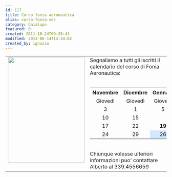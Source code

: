 ```yaml
---
id: 117
title: Corso fonia aeronautica
alias: corso-fonia-vds
category: baialupo
featured: 0
created: 2011-10-24T09:28:43
modified: 2013-06-14T14:34:02
created_by: ignazio
---
```

<table border="0">
 <tbody>
  <tr>
   <td valign="top">
    <img border="0" class="baiaimgleft" height="329" src="images/stories/headphone.png" width="240"/>
   </td>
   <td valign="top">
    Segnaliamo a tutti gli iscritti il calendario del corso di Fonia Aeronautica:
    <br/>
    <br/>
    <table border="0" style="width: 100%;">
     <tbody>
      <tr>
       <th>
        Novembre
       </th>
       <th>
        Dicembre
       </th>
       <th>
        Gennaio
       </th>
      </tr>
      <tr>
       <td style="text-align: center;">
        Giovedì
       </td>
       <td style="text-align: center;">
        Giovedì
       </td>
       <td style="text-align: center;">
        Giovedì
       </td>
      </tr>
      <tr>
       <td style="text-align: center;">
        3
       </td>
       <td style="text-align: center;">
        1
       </td>
       <td style="text-align: center;">
        5
       </td>
      </tr>
      <tr>
       <td style="text-align: center;">
        10
       </td>
       <td style="text-align: center;">
        15
       </td>
       <td style="text-align: center;">
       </td>
      </tr>
      <tr>
       <td style="text-align: center;">
        17
       </td>
       <td style="text-align: center;">
        22
       </td>
       <td style="text-align: center;">
        <strong>
         19
        </strong>
       </td>
      </tr>
      <tr>
       <td style="text-align: center;">
        24
       </td>
       <td style="text-align: center;">
        29
       </td>
       <td style="text-align: center; background-color: #d5e6ff;">
        26
       </td>
      </tr>
     </tbody>
    </table>
    <br/>
    Chiunque volesse ulteriori informazioni puo' contattare Alberto al 339.4556659
   </td>
  </tr>
 </tbody>
</table>
